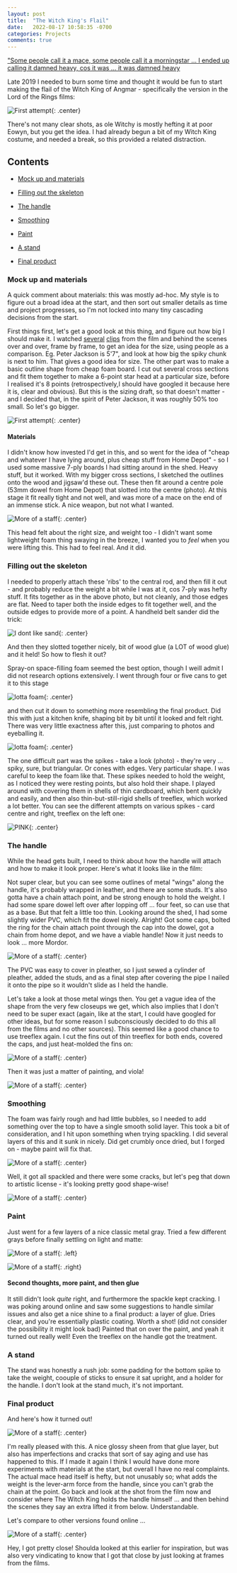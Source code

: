```yaml
---
layout: post
title:  "The Witch King's Flail"
date:   2022-08-17 10:58:35 -0700
categories: Projects
comments: true
---
```

["Some people call it a mace, some people call it a morningstar ... I ended up calling it damned heavy, cos it was ... it was damned heavy](https://www.youtube.com/watch?v=ZAO4t8672hc&ab_channel=Baronessa)

Late 2019 I needed to burn some time and thought it would be fun to start making the flail of the Witch King of Angmar - specifically the version in the Lord of the Rings films:

![First attempt](/assets/film_mace.jpg){: .center}

There's not many clear shots, as ole Witchy is mostly hefting it at poor Eowyn, but you get the idea. I had already begun a bit of my Witch King costume, and needed a break, so this provided a related distraction. 

## Contents
- [Mock up and materials](#mock-up-and-materials)  

- [Filling out the skeleton](#filling-out-the-skeleton)

- [The handle](#the-handle)

- [Smoothing](#smoothing)

- [Paint](#paint)

- [A stand](#a-stand)

- [Final product](#final-product)

### Mock up and materials
A quick comment about materials: this was mostly ad-hoc. My style is to figure out a broad idea at the start, and then sort out smaller details as time and project progresses, so I'm not locked into many tiny cascading decisions from the start. 

First things first, let's get a good look at this thing, and figure out how big I should make it. I watched [several](https://www.youtube.com/watch?v=dQ_-rmuPZC4&t=77s&ab_channel=jullingen) [clips](https://www.youtube.com/watch?v=ZAO4t8672hc&ab_channel=Baronessa) from the film and behind the scenes over and over, frame by frame, to get an idea for the size, using people as a comparison. Eg. Peter Jackson is 5'7", and look at how big the spiky chunk is next to him. That gives a good idea for size. The other part was to make a basic outline shape from cheap foam board. I cut out several cross sections and fit them together to make a 6-point star head at a particular size, before I realised it's 8 points (retrospectively,I should have googled it because here it is, clear and obvious). But this is the sizing draft, so that doesn't matter - and I decided that, in the spirit of Peter Jackson, it was roughly 50% too small. So let's go bigger.  

![First attempt](/assets/draft.jpg){: .center}


#### Materials
I didn't know how invested I'd get in this, and so went for the idea of "cheap and whatever I have lying around, plus cheap stuff from Home Depot" - so I used some massive 7-ply boards I had sitting around in the shed. Heavy stuff, but it worked. With my bigger cross sections, I sketched the outlines onto the wood and jigsaw'd these out. These then fit around a centre pole (53mm dowel from Home Depot) that slotted into the centre (photo). At this stage it fit really tight and not well, and was more of a mace on the end of an immense stick. A nice weapon, but not what I wanted. 

![More of a staff](/assets/mace_on_stick.jpg){: .center}

This head felt about the right size, and weight too - I didn't want some lightweight foam thing swaying in the breeze, I wanted you to _feel_ when you were lifting this. This had to feel real. And it did. 

### Filling out the skeleton
I needed to properly attach these 'ribs' to the central rod, and then fill it out - and probably reduce the weight a bit while I was at it, cos 7-ply was hefty stuff. It fits together as in the above photo, but not cleanly, and those edges are flat. Need to taper both the inside edges to fit together well, and the outside edges to provide more of a point. A handheld belt sander did the trick:

![I dont like sand](/assets/sanded1.jpg){: .center}

And then they slotted together nicely, bit of wood glue (a LOT of wood glue) and it held!
So how to flesh it out?

Spray-on space-filling foam seemed the best option, though I weill admit I did not research options extensively. I went through four or five cans to get it to this stage

![lotta foam](/assets/foam_mace.jpg){: .center}

and then cut it down to something more resembling the final product. Did this with just a kitchen knife, shaping bit by bit until it looked and felt right. There was very little exactness after this, just comparing to photos and eyeballing it. 

![lotta foam](/assets/foam_cut2.jpg){: .center}

The one difficult part was the spikes - take a look (photo) - they're very ... spiky, sure, but triangular. Or cones with edges. Very particular shape. I was careful to keep the foam like that. These spikes needed to hold the weight, as I noticed they were resting points, but also hold their shape. I played around with covering them in shells of thin cardboard, which bent quickly and easily, and then also thin-but-still-rigid shells of treeflex, which worked a lot better. You can see the different attempts on various spikes - card centre and right, treeflex on the left one:

![PINK](/assets/foam_cut1.jpg){: .center}



### The handle
While the head gets built, I need to think about how the handle will attach and how to make it look proper. Here's what it looks like in the film: 

Not super clear, but you can see some outlines of metal "wings" along the handle, it's probably wrapped in leather, and there are some studs. It's also gotta have a chain attach point, and be strong enough to hold the weight. I had some spare dowel left over after lopping off ... four feet, so can use that as a base. But that felt a little too thin. Looking around the shed, I had some slightly wider PVC, which fit the dowel nicely. Alright! Got some caps, bolted the ring for the chain attach point through the cap into the dowel, got a chain from home depot, and we have a viable handle! Now it just needs to look ... more Mordor.

![More of a staff](/assets/basic_handle.jpg){: .center}

The PVC was easy to cover in pleather, so I just sewed a cylinder of pleather, added the studs, and as a final step after covering the pipe I nailed it onto the pipe so it wouldn't slide as I held the handle. 

Let's take a look at those metal wings then.
You get a vague idea of the shape from the very few closeups we get, which also implies that I don't need to be super exact (again, like at the start, I could have googled for other ideas, but for some reason I subconsciously decided to do this all from the films and no other sources). This seemed like a good chance to use treeflex again. I cut the fins out of thin treeflex for both ends, covered the caps, and just heat-molded the fins on:

![More of a staff](/assets/handle_treeflex_full.jpg){: .center}

Then it was just a matter of painting, and viola! 

![More of a staff](/assets/full_painted_handle.jpg){: .center}


### Smoothing
The foam was fairly rough and had little bubbles, so I needed to add something over the top to have a single smooth solid layer. This took a bit of consideration, and I hit upon something when trying spackling. I did several layers of this and it sunk in nicely. Did get crumbly once dried, but I forged on - maybe paint will fix that.

![More of a staff](/assets/cone_types.jpg){: .center}

Well, it got all spackled and there were some cracks, but let's peg that down to artistic license - it's looking pretty good shape-wise!

![More of a staff](/assets/spackled.jpg){: .center}

### Paint
Just went for a few layers of a nice classic metal gray. Tried a few different grays before finally settling on light and matte:

![More of a staff](/assets/full_painted.jpg){: .left}


![More of a staff](/assets/full_painted2.jpg){: .right}

#### Second thoughts, more paint, and then glue
It still didn't look _quite_ right, and furthermore the spackle kept cracking. I was poking around online and saw some suggestions to handle similar issues and also get a nice shine to a final product: a layer of glue. Dries clear, and you're essentially plastic coating. Worth a shot! (did not consider the possibility it might look bad)
Painted that on over the paint, and yeah it turned out really well! Even the treeflex on the handle got the treatment.




### A stand
The stand was honestly a rush job: some padding for the bottom spike to take the weight, coouple of sticks to ensure it sat upright, and a holder for the handle. I don't look at the stand much, it's not important.



### Final product
And here's how it turned out!

![More of a staff](/assets/final.jpg){: .center}

I'm really pleased with this. A nice glossy sheen from that glue layer, but also has imperfections and cracks that sort of say aging and use has happened to this. If I made it again I think I would have done more experiments with materials at the start, but overall I have no real complaints. The actual mace head itself is hefty, but not unusably so; what adds the weight is the lever-arm force from the handle, since you can't grab the chain at the point. Go back and look at the shot from the film now and consider where The Witch King holds the handle himself ... and then behind the scenes they say an extra lifted it from below. Understandable. 

Let's compare to other versions found online ... 

![More of a staff](/assets/google.jpg){: .center}

Hey, I got pretty close! Shoulda looked at this earlier for inspiration, but was also very vindicating to know that I got that close by just looking at frames from the films.






[jekyll-docs]: https://jekyllrb.com/docs/home
[jekyll-gh]:   https://github.com/jekyll/jekyll
[jekyll-talk]: https://talk.jekyllrb.com/

